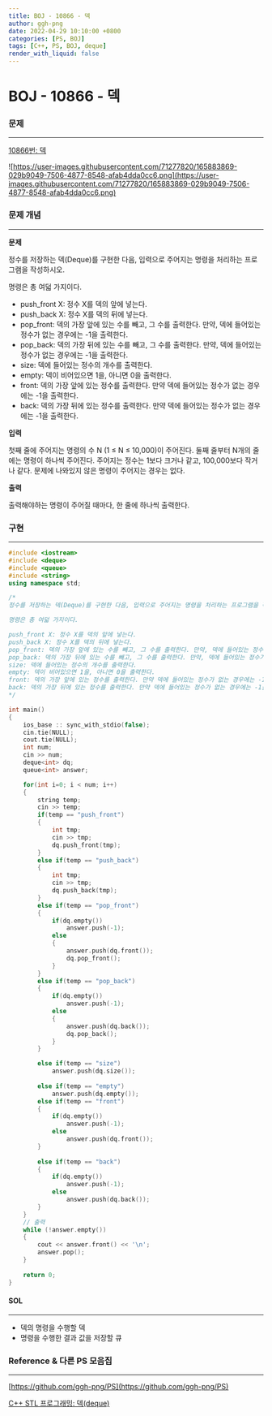 ```yaml
---
title: BOJ - 10866 - 덱
author: ggh-png
date: 2022-04-29 10:10:00 +0800
categories: [PS, BOJ]
tags: [C++, PS, BOJ, deque]
render_with_liquid: false
---
```


# BOJ - 10866 - 덱

### 문제

---

[10866번: 덱](https://www.acmicpc.net/problem/10866)

![https://user-images.githubusercontent.com/71277820/165883869-029b9049-7506-4877-8548-afab4dda0cc6.png](https://user-images.githubusercontent.com/71277820/165883869-029b9049-7506-4877-8548-afab4dda0cc6.png)

### 문제 개념

---

**문제**

정수를 저장하는 덱(Deque)를 구현한 다음, 입력으로 주어지는 명령을 처리하는 프로그램을 작성하시오.

명령은 총 여덟 가지이다.

- push_front X: 정수 X를 덱의 앞에 넣는다.
- push_back X: 정수 X를 덱의 뒤에 넣는다.
- pop_front: 덱의 가장 앞에 있는 수를 빼고, 그 수를 출력한다. 만약, 덱에 들어있는 정수가 없는 경우에는 -1을 출력한다.
- pop_back: 덱의 가장 뒤에 있는 수를 빼고, 그 수를 출력한다. 만약, 덱에 들어있는 정수가 없는 경우에는 -1을 출력한다.
- size: 덱에 들어있는 정수의 개수를 출력한다.
- empty: 덱이 비어있으면 1을, 아니면 0을 출력한다.
- front: 덱의 가장 앞에 있는 정수를 출력한다. 만약 덱에 들어있는 정수가 없는 경우에는 -1을 출력한다.
- back: 덱의 가장 뒤에 있는 정수를 출력한다. 만약 덱에 들어있는 정수가 없는 경우에는 -1을 출력한다.

**입력**

첫째 줄에 주어지는 명령의 수 N (1 ≤ N ≤ 10,000)이 주어진다. 둘째 줄부터 N개의 줄에는 명령이 하나씩 주어진다. 주어지는 정수는 1보다 크거나 같고, 100,000보다 작거나 같다. 문제에 나와있지 않은 명령이 주어지는 경우는 없다.

**출력**

출력해야하는 명령이 주어질 때마다, 한 줄에 하나씩 출력한다.

### 구현

---

```cpp
#include <iostream>
#include <deque>
#include <queue>
#include <string>
using namespace std;

/* 
정수를 저장하는 덱(Deque)를 구현한 다음, 입력으로 주어지는 명령을 처리하는 프로그램을 작성하시오.

명령은 총 여덟 가지이다.

push_front X: 정수 X를 덱의 앞에 넣는다.
push_back X: 정수 X를 덱의 뒤에 넣는다.
pop_front: 덱의 가장 앞에 있는 수를 빼고, 그 수를 출력한다. 만약, 덱에 들어있는 정수가 없는 경우에는 -1을 출력한다.
pop_back: 덱의 가장 뒤에 있는 수를 빼고, 그 수를 출력한다. 만약, 덱에 들어있는 정수가 없는 경우에는 -1을 출력한다.
size: 덱에 들어있는 정수의 개수를 출력한다.
empty: 덱이 비어있으면 1을, 아니면 0을 출력한다.
front: 덱의 가장 앞에 있는 정수를 출력한다. 만약 덱에 들어있는 정수가 없는 경우에는 -1을 출력한다.
back: 덱의 가장 뒤에 있는 정수를 출력한다. 만약 덱에 들어있는 정수가 없는 경우에는 -1을 출력한다.
*/

int main()
{
    ios_base :: sync_with_stdio(false); 
    cin.tie(NULL); 
    cout.tie(NULL);
    int num; 
    cin >> num;
    deque<int> dq;
    queue<int> answer;

    for(int i=0; i < num; i++)
    {
        string temp;
        cin >> temp;
        if(temp == "push_front")
        {
            int tmp;
            cin >> tmp;
            dq.push_front(tmp);
        }
        else if(temp == "push_back")
        {
            int tmp;
            cin >> tmp;
            dq.push_back(tmp);
        }
        else if(temp == "pop_front")
        {
            if(dq.empty())
                answer.push(-1);
            else
            {
                answer.push(dq.front());
                dq.pop_front();
            }    
        }
        else if(temp == "pop_back")
        {
            if(dq.empty())
                answer.push(-1);
            else
            {
                answer.push(dq.back());
                dq.pop_back();
            }    
        }

        else if(temp == "size")
            answer.push(dq.size());
            
        else if(temp == "empty")
            answer.push(dq.empty());
        else if(temp == "front")
        {
            if(dq.empty())
                answer.push(-1);
            else
                answer.push(dq.front());
        }
            
        else if(temp == "back")
        {
            if(dq.empty())
                answer.push(-1);
            else
                answer.push(dq.back());
        }
    }
    // 출력 
    while (!answer.empty())
    {
        cout << answer.front() << '\n';
        answer.pop();
    }
    
    return 0;
}
```

#### SOL

---

- 덱의 명령을 수행할 덱
- 명령을 수행한 결과 값을 저장할 큐

### Reference & 다른 PS 모음집

---

[https://github.com/ggh-png/PS](https://github.com/ggh-png/PS)

[C++ STL 프로그래밍: 덱(deque)](https://m.blog.naver.com/PostView.naver?isHttpsRedirect=true&blogId=shinsy11&logNo=220586163805)